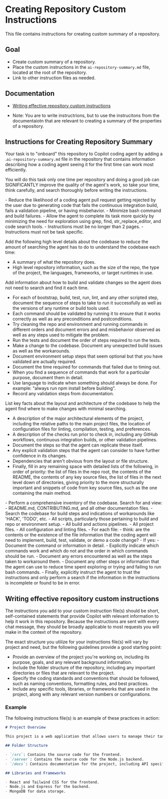 # Creating Repository Custom Instructions

This file contains instructions for creating custom summary of a repository.

## Goal

- Create custom summary of a repository.
- Place the custom instructions in the `ai-repository-summary.md` file, located at the root of the repository.
- Link to other instruction files as needed.

## Documentation

- [Writing effective repository custom instructions](https://docs.github.com/en/copilot/how-tos/configure-custom-instructions/add-repository-instructions?tool=webui#creating-a-repository-custom-instructions-file)

* Note: You are to write instructrions, but to use the instrucitons from the documentaiotn that are relevant to creating a summary of the properties of a repository.

## Instructions for Creating Repository Summary

Your task is to "onboard" this repository to Copilot coding agent by adding a .`ai-repository-summary.md` file in the repository that contains information describing how a coding agent seeing it for the first time can work most efficiently.

You will do this task only one time per repository and doing a good job can SIGNIFICANTLY improve the quality of the agent's work, so take your time, think carefully, and search thoroughly before writing the instructions.

<Goals>
- Reduce the likelihood of a coding agent pull request getting rejected by the user due to
generating code that fails the continuous integration build, fails a validation pipeline, or
having misbehavior.
- Minimize bash command and build failures.
- Allow the agent to complete its task more quickly by minimizing the need for exploration using grep, find, str_replace_editor, and code search tools.
</Goals>

<Limitations>
- Instructions must be no longer than 2 pages.
- Instructions must not be task specific.
</Limitations>

<WhatToAdd>

Add the following high level details about the codebase to reduce the amount of searching the agent has to do to understand the codebase each time:
<HighLevelDetails>

- A summary of what the repository does.
- High level repository information, such as the size of the repo, the type of the project, the languages, frameworks, or target runtimes in use.
</HighLevelDetails>

Add information about how to build and validate changes so the agent does not need to search and find it each time.
<BuildInstructions>

- For each of bootstrap, build, test, run, lint, and any other scripted step, document the sequence of steps to take to run it successfully as well as the versions of any runtime or build tools used.
- Each command should be validated by running it to ensure that it works correctly as well as any preconditions and postconditions.
- Try cleaning the repo and environment and running commands in different orders and document errors and and misbehavior observed as well as any steps used to mitigate the problem.
- Run the tests and document the order of steps required to run the tests.
- Make a change to the codebase. Document any unexpected build issues as well as the workarounds.
- Document environment setup steps that seem optional but that you have validated are actually required.
- Document the time required for commands that failed due to timing out.
- When you find a sequence of commands that work for a particular purpose, document them in detail.
- Use language to indicate when something should always be done. For example: "always run npm install before building".
- Record any validation steps from documentation.
</BuildInstructions>

List key facts about the layout and architecture of the codebase to help the agent find where to make changes with minimal searching.
<ProjectLayout>

- A description of the major architectural elements of the project, including the relative paths to the main project files, the location
of configuration files for linting, compilation, testing, and preferences.
- A description of the checks run prior to check in, including any GitHub workflows, continuous integration builds, or other validation pipelines.
- Document the steps so that the agent can replicate these itself.
- Any explicit validation steps that the agent can consider to have further confidence in its changes.
- Dependencies that aren't obvious from the layout or file structure.
- Finally, fill in any remaining space with detailed lists of the following, in order of priority: the list of files in the repo root, the
contents of the README, the contents of any key source files, the list of files in the next level down of directories, giving priority to the more structurally important and snippets of code from key source files, such as the one containing the main method.
</ProjectLayout>
</WhatToAdd>

<StepsToFollow>
- Perform a comprehensive inventory of the codebase. Search for and view:
- README.md, CONTRIBUTING.md, and all other documentation files.
- Search the codebase for build steps and indications of workarounds like 'HACK', 'TODO', etc.
- All scripts, particularly those pertaining to build and repo or environment setup.
- All build and actions pipelines.
- All project files.
- All configuration and linting files.
- For each file:
- think: are the contents or the existence of the file information that the coding agent will need to implement, build, test, validate, or demo a code change?
- If yes:
   - Document the command or information in detail.
   - Explicitly indicate which commands work and which do not and the order in which commands should be run.
   - Document any errors encountered as well as the steps taken to workaround them.
- Document any other steps or information that the agent can use to reduce time spent exploring or trying and failing to run bash commands.
- Finally, explicitly instruct the agent to trust the instructions and only perform a search if the information in the instructions is incomplete or found to be in error.
</StepsToFollow>

## Writing effective repository custom instructions
The instructions you add to your custom instruction file(s) should be short, self-contained statements that provide Copilot with relevant information to help it work in this repository. Because the instructions are sent with every chat message, they should be broadly applicable to most requests you will make in the context of the repository.

The exact structure you utilize for your instructions file(s) will vary by project and need, but the following guidelines provide a good starting point:

- Provide an overview of the project you're working on, including its purpose, goals, and any relevant background information.
- Include the folder structure of the repository, including any important directories or files that are relevant to the project.
- Specify the coding standards and conventions that should be followed, such as naming conventions, formatting rules, and best practices.
- Include any specific tools, libraries, or frameworks that are used in the project, along with any relevant version numbers or configurations.

### Example

The following instructions file(s) is an example of these practices in action:

```markdown
# Project Overview

This project is a web application that allows users to manage their tasks and to-do lists. It is built using React and Node.js, and uses MongoDB for data storage.

## Folder Structure

- `/src`: Contains the source code for the frontend.
- `/server`: Contains the source code for the Node.js backend.
- `/docs`: Contains documentation for the project, including API specifications and user guides.

## Libraries and Frameworks

- React and Tailwind CSS for the frontend.
- Node.js and Express for the backend.
- MongoDB for data storage.
